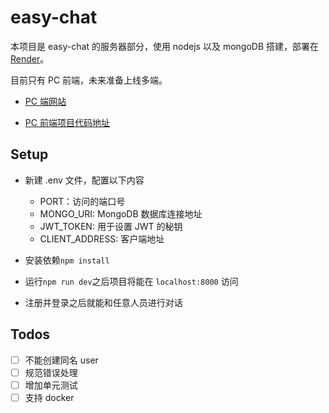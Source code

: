 # easy-chat

本项目是 easy-chat 的服务器部分，使用 nodejs 以及 mongoDB 搭建，部署在[Render](https://dashboard.render.com/)。

目前只有 PC 前端，未来准备上线多端。

* [PC 端网站](https://easy-chat-xvos.onrender.com)

* [PC 前端项目代码地址](https://github.com/Loloao/easy-chat-pc)

## Setup

* 新建 .env 文件，配置以下内容
  + PORT：访问的端口号
  + MONGO_URI: MongoDB 数据库连接地址
  + JWT_TOKEN: 用于设置 JWT 的秘钥
  + CLIENT_ADDRESS: 客户端地址

* 安装依赖`npm install`

* 运行`npm run dev`之后项目将能在 `localhost:8000` 访问

* 注册并登录之后就能和任意人员进行对话

## Todos

* [ ] 不能创建同名 user
* [ ] 规范错误处理
* [ ] 增加单元测试
* [ ] 支持 docker
